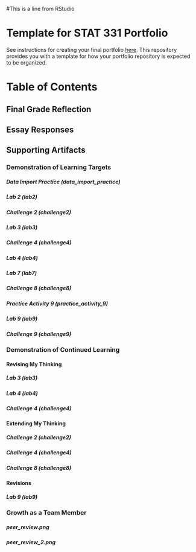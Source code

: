 #This is a line from RStudio

# Template for STAT 331 Portfolio

See instructions for creating your final portfolio [here](https://docs.google.com/document/d/11iHZbvXWEjcpJpBQ_O5wpYlVkPfmcyQFgBFqKMlVjg4/edit?usp=sharing). This repository provides you with a template for how your portfolio repository is expected to be organized. 

# Table of Contents 

## Final Grade Reflection

## Essay Responses

## Supporting Artifacts 

### Demonstration of Learning Targets

##### Data Import Practice (data_import_practice)
##### Lab 2 (lab2)
##### Challenge 2 (challenge2)
##### Lab 3 (lab3)
##### Challenge 4 (challenge4)
##### Lab 4 (lab4)
##### Lab 7 (lab7)
##### Challenge 8 (challenge8)
##### Practice Activity 9 (practice_activity_9)
##### Lab 9 (lab9)
##### Challenge 9 (challenge9)

### Demonstration of Continued Learning

#### Revising My Thinking

##### Lab 3 (lab3)
##### Lab 4 (lab4)
##### Challenge 4 (challenge4)

#### Extending My Thinking

##### Challenge 2 (challenge2)
##### Challenge 4 (challenge4)
##### Challenge 8 (challenge8)

#### Revisions

##### Lab 9 (lab9)

### Growth as a Team Member

##### peer_review.png
##### peer_review_2.png
